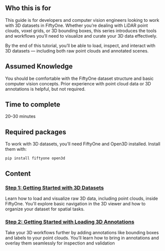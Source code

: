## Who this is for
This guide is for developers and computer vision engineers looking to work with 3D datasets in FiftyOne. Whether you’re dealing with LiDAR point clouds, voxel grids, or 3D bounding boxes, this series introduces the tools and workflows you’ll need to visualize and curate your 3D data effectively.

By the end of this tutorial, you’ll be able to load, inspect, and interact with 3D datasets — including both raw point clouds and annotated scenes.

## Assumed Knowledge
You should be comfortable with the FiftyOne dataset structure and basic computer vision concepts. Prior experience with point cloud data or 3D annotations is helpful, but not required.

## Time to complete
20–30 minutes

## Required packages
To work with 3D datasets, you’ll need FiftyOne and Open3D installed. Install them with:

```
pip install fiftyone open3d
```

## Content
### [Step 1: Getting Started with 3D Datasets](./step1.ipynb)
Learn how to load and visualize raw 3D data, including point clouds, inside FiftyOne. You'll explore basic navigation in the 3D viewer and how to organize your dataset for spatial tasks.

### [Step 2: Getting Started with Loading 3D Annotations](./step2.ipynb)
Take your 3D workflows further by adding annotations like bounding boxes and labels to your point clouds. You’ll learn how to bring in annotations and overlay them seamlessly for inspection and validation